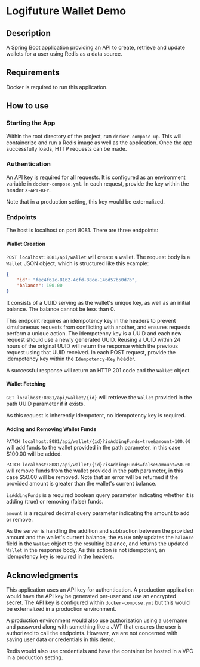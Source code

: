 # Logifuture Wallet Demo

## Description

A Spring Boot application providing an API to create, retrieve and update wallets
for a user using Redis as a data source.

## Requirements

Docker is required to run this application.

## How to use

### Starting the App

Within the root directory of the project, run `docker-compose up`. This will containerize
and run a Redis image as well as the application. Once the app successfully loads,
HTTP requests can be made.

### Authentication

An API key is required for all requests. It is configured as an environment variable
in `docker-compose.yml`. In each request, provide the key within the header `X-API-KEY`.

Note that in a production setting, this key would be externalized.

### Endpoints

The host is localhost on port 8081. There are three endpoints:

#### Wallet Creation

`POST localhost:8081/api/wallet` will create a wallet. The request body is a `Wallet` 
JSON object, which is structured like this example:

```JSON
{
    "id": "fec4f61c-8162-4cfd-88ce-146d57b50d7b",
    "balance": 100.00
}
```

It consists of a UUID serving as the wallet's unique key, as well as an initial balance.
The balance cannot be less than 0.

This endpoint requires an idempotency key in the headers to prevent simultaneous requests
from conflicting with another, and ensures requests perform a unique action. The idempotency
key is a UUID and each new request should use a newly generated UUID. Reusing a UUID within
24 hours of the original UUID will return the response which the previous request using that
UUID received. In each POST request, provide the idempotency key within the `Idempotency-Key`
header.

A successful response will return an HTTP 201 code and the `Wallet` object.

#### Wallet Fetching

`GET localhost:8081/api/wallet/{id}` will retrieve the `Wallet` provided in the path UUID
parameter if it exists.

As this request is inherently idempotent, no idempotency key is required.

#### Adding and Removing Wallet Funds

`PATCH localhost:8081/api/wallet/{id}?isAddingFunds=true&amount=100.00` will add funds
to the wallet provided in the path parameter, in this case $100.00 will be added.

`PATCH localhost:8081/api/wallet/{id}?isAddingFunds=false&amount=50.00` will remove funds
from the wallet provided in the path parameter, in this case $50.00 will be removed. Note
that an error will be returned if the provided amount is greater than the wallet's current
balance.

`isAddingFunds` is a required boolean query parameter indicating whether it is adding
(true) or removing (false) funds.

`amount` is a required decimal query parameter indicating the amount to add or remove.

As the server is handling the addition and subtraction between the provided amount and the
wallet's current balance, the `PATCH` only updates the `balance` field in the `Wallet` 
object to the resulting balance, and returns the updated `Wallet` in the response body.
As this action is not idempotent, an idempotency key is required in the headers.

## Acknowledgments

This application uses an API key for authentication. A production application would have
the API key be generated per-user and use an encrypted secret. The API key is configured
within `docker-compose.yml` but this would be externalized in a production environment.

A production environment would also use authorization using a username and password along
with something like a JWT that ensures the user is authorized to call the endpoints. However,
we are not concerned with saving user data or credentials in this demo.

Redis would also use credentials and have the container be hosted in a VPC in a production
setting.

